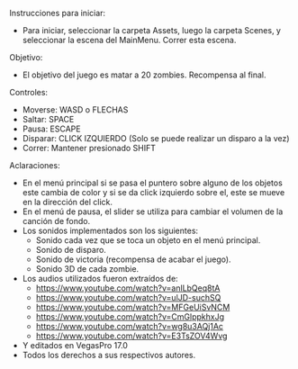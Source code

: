 Instrucciones para iniciar:
- Para iniciar, seleccionar la carpeta Assets, luego la carpeta Scenes, y seleccionar la escena del MainMenu. Correr esta escena.

Objetivo:
- El objetivo del juego es matar a 20 zombies. Recompensa al final.

Controles: 
- Moverse: WASD o FLECHAS
- Saltar: SPACE
- Pausa: ESCAPE
- Disparar: CLICK IZQUIERDO (Solo se puede realizar un disparo a la vez)
- Correr: Mantener presionado SHIFT

Aclaraciones:
- En el menú principal si se pasa el puntero sobre alguno de los objetos este cambia de color y si se da click izquierdo
  sobre el, este se mueve en la dirección del click.
- En el menú de pausa, el slider se utiliza para cambiar el volumen de la canción de fondo. 
- Los sonidos implementados son los siguientes:
  - Sonido cada vez que se toca un objeto en el menú principal.
  - Sonido de disparo.
  - Sonido de victoria (recompensa de acabar el juego).
  - Sonido 3D de cada zombie.
- Los audios utilizados fueron extraídos de:
  - https://www.youtube.com/watch?v=anlLbQeq8tA
  - https://www.youtube.com/watch?v=ulJD-suchSQ
  - https://www.youtube.com/watch?v=MFGeUiSvNCM
  - https://www.youtube.com/watch?v=CmGlppkhxJg
  - https://www.youtube.com/watch?v=wg8u3AQj1Ac
  - https://www.youtube.com/watch?v=E3TsZOV4Wvg
- Y editados en VegasPro 17.0
- Todos los derechos a sus respectivos autores.
